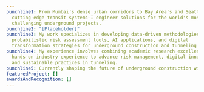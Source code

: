 ```yaml
---
punchline1: From Mumbai's dense urban corridors to Bay Area's and Seattle's
  cutting-edge transit systems—I engineer solutions for the world's most
  challenging underground projects.
punchline2: "[Placeholder]"
punchline3: My work specializes in developing data-driven methodologies,
  probabilistic risk assessment tools, AI applications, and digital
  transformation strategies for underground construction and tunneling projects.
punchline4: My experience involves combining academic research excellence with
  hands-on industry experience to advance risk management, digital innovation,
  and sustainable practices in tunneling.
punchline5: Currently shaping the future of underground construction with HNTB Corp., USA
featuredProject: []
awardsAndRecognition: []
---
```

<!-- ---
headline: Rajat's Portfolio
description: "I am a geotechnical and tunneling engineer with national and
  international design and construction support experience for tunnels and
  complex underground structures. I have served as the geotechnical and
  tunneling engineer on numerous projects and have performed engineering
  analyses for the design of tunnel segmental linings, analysis of shaft
  excavations and cut-and-cover structures TBM operation and face pressures,
  soil-structure interaction analysis and construction impact assessment on
  structures due to tunneling. I am proficient in designing automated
  engineering workflows and methodologies for optimizing tunnel construction
  efficiency and is adept at developing intelligent digital tools and software
  for tunnel risk management, geotechnical parameter uncertainty modeling, and
  investigating impacts of TBM ground interaction. Previously, I have served as
  the Chair of the Underground Construction Association (UCA) Young Members’
  committee and was awarded the 2024 UCA Young Tunneler Award at the North
  American Tunneling Conference in Nashville. I am actively involved in
  co-authoring the chapters for recommendations on face support pressures in
  mechanized tunneling and tunneling induced ground deformation with the
  International Tunneling Association (ITA) working groups. "
writing:
  - title: "Spaces vs. Tabs: The Indentation Debate Continues"
    date: 2024-04-08
    link: /blog/spaces-vs-tabs
    description: Explore the enduring debate between using spaces and tabs for code
      indentation, and why this choice matters more than you might think.
  - title: The Power of Static Typing in Programming
    date: 2024-04-07
    link: /blog/static-typing
    description: In the ever-evolving landscape of software development, the debate
      between dynamic and static typing continues to be a hot topic.
  - title: "Embracing Vim: The Unsung Hero of Code Editors"
    date: 2024-04-09
    link: /blog/vim
    description: Discover why Vim, with its steep learning curve, remains a beloved
      tool among developers for editing code efficiently and effectively.
speaking:
  - title: Tech Leadership Podcast
    date: "2025"
    link: https://example.com/podcast1
    description: Discussing the future of technology leadership and organizational culture.
  - title: Innovation Summit Keynote
    date: "2024"
    link: https://example.com/keynote
    description: Keynote presentation on digital innovation strategies.
  - title: Industry Insights Webinar
    date: "2024"
    link: https://example.com/webinar
    description: Panel discussion on emerging trends in technology.
publications:
  - title: Digital Strategy in the Modern Era
    date: "2024"
    link: https://example.com/paper1
    description: Published in Journal of Digital Innovation.
  - title: Organizational Learning and Technology Adoption
    date: "2023"
    link: https://example.com/paper2
    description: Conference proceedings, International Technology Conference.
research: >
  My research focuses on the intersection of technology, leadership, and
  organizational behavior. I'm particularly interested in how digital
  transformation affects human-centered design and decision-making processes.


  Current areas of investigation include artificial intelligence ethics, collaborative technologies, and the future of work in distributed organizations.
contact:
  email: your.email@example.com
  twitter: https://twitter.com/yourusername
  linkedin: https://linkedin.com/in/yourusername
--- -->
